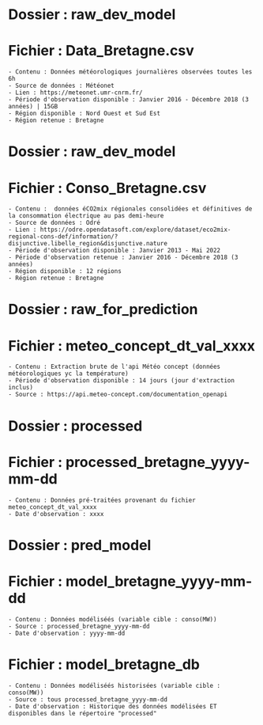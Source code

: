 # Dossier : raw_dev_model
# Fichier : Data_Bretagne.csv
    - Contenu : Données météorologiques journalières observées toutes les 6h 
    - Source de données : Météonet 
    - Lien : https://meteonet.umr-cnrm.fr/
    - Période d'observation disponible : Janvier 2016 - Décembre 2018 (3 années) | 15GB
    - Région disponible : Nord Ouest et Sud Est
    - Région retenue : Bretagne
    

# Dossier : raw_dev_model
# Fichier : Conso_Bretagne.csv
    - Contenu :  données éCO2mix régionales consolidées et définitives de la consommation électrique au pas demi-heure
    - Source de données : Odré 
    - Lien : https://odre.opendatasoft.com/explore/dataset/eco2mix-regional-cons-def/information/?disjunctive.libelle_region&disjunctive.nature
    - Période d'observation disponible : Janvier 2013 - Mai 2022
    - Période d'observation retenue : Janvier 2016 - Décembre 2018 (3 années)
    - Région disponible : 12 régions
    - Région retenue : Bretagne


# Dossier : raw_for_prediction
# Fichier : meteo_concept_dt_val_xxxx
    - Contenu : Extraction brute de l'api Météo concept (données météorologiques yc la température)
    - Période d'observation disponible : 14 jours (jour d'extraction inclus) 
    - Source : https://api.meteo-concept.com/documentation_openapi


# Dossier : processed
# Fichier : processed_bretagne_yyyy-mm-dd
    - Contenu : Données pré-traitées provenant du fichier meteo_concept_dt_val_xxxx
    - Date d'observation : xxxx

# Dossier : pred_model
# Fichier : model_bretagne_yyyy-mm-dd
    - Contenu : Données modéliséés (variable cible : conso(MW))
    - Source : processed_bretagne_yyyy-mm-dd
    - Date d'observation : yyyy-mm-dd
# Fichier : model_bretagne_db
    - Contenu : Données modéliséés historisées (variable cible : conso(MW))
    - Source : tous processed_bretagne_yyyy-mm-dd
    - Date d'observation : Historique des données modélisées ET disponibles dans le répertoire "processed"